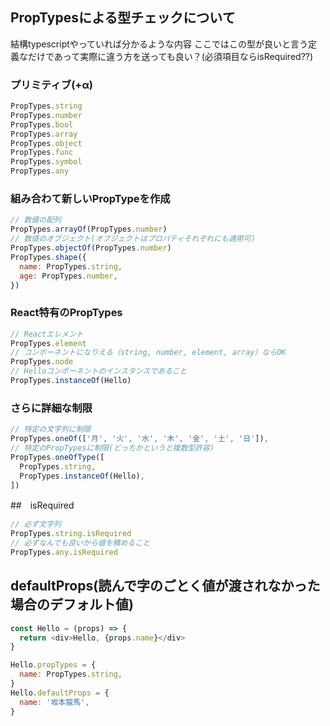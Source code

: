 ## PropTypesによる型チェックについて

結構typescriptやっていれば分かるような内容
ここではこの型が良いと言う定義なだけであって実際に違う方を送っても良い？(必須項目ならisRequired??)

### プリミティブ(+α)
```javascript
PropTypes.string
PropTypes.number
PropTypes.bool
PropTypes.array
PropTypes.object
PropTypes.func
PropTypes.symbol
PropTypes.any
```

### 組み合わて新しいPropTypeを作成
```javascript
// 数値の配列
PropTypes.arrayOf(PropTypes.number)
// 数値のオブジェクト(オブジェクトはプロパティそれぞれにも適用可)
PropTypes.objectOf(PropTypes.number)
PropTypes.shape({
  name: PropTypes.string,
  age: PropTypes.number,
})
```

### React特有のPropTypes
```javascript
// Reactエレメント
PropTypes.element
// コンポーネントになりえる（string, number, element, array）ならOK
PropTypes.node
// Helloコンポーネントのインスタンスであること
PropTypes.instanceOf(Hello)
```

### さらに詳細な制限
```javascript
// 特定の文字列に制限
PropTypes.oneOf(['月', '火', '水', '木', '金', '土', '日']),
// 特定のPropTypesに制限(どっちかというと複数型許容)
PropTypes.oneOfType([
  PropTypes.string,
  PropTypes.instanceOf(Hello),
])
```

##　isRequired
```javascript
// 必ず文字列
PropTypes.string.isRequired
// 必ずなんでも良いから値を積めること
PropTypes.any.isRequired
```

## defaultProps(読んで字のごとく値が渡されなかった場合のデフォルト値)

```javascript
const Hello = (props) => {
  return <div>Hello, {props.name}</div>
}

Hello.propTypes = {
  name: PropTypes.string,
}
Hello.defaultProps = {
  name: '坂本龍馬',
}
```